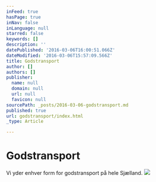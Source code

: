 ```yaml
---
inFeed: true
hasPage: true
inNav: false
inLanguage: null
starred: false
keywords: []
description: ''
datePublished: '2016-03-06T16:00:51.066Z'
dateModified: '2016-03-06T15:57:09.566Z'
title: Godstransport
author: []
authors: []
publisher:
  name: null
  domain: null
  url: null
  favicon: null
sourcePath: _posts/2016-03-06-godstransport.md
published: true
url: godstransport/index.html
_type: Article

---
```

# Godstransport

Vi yder enhver form for godstransport på hele Sjælland.
![](https://the-grid-user-content.s3-us-west-2.amazonaws.com/2625aca3-159b-4817-bb38-2a1033bf3401.jpg)